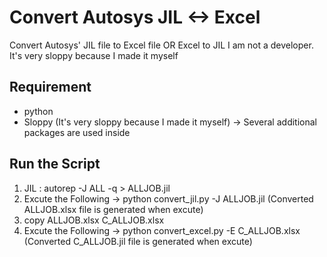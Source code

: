 # Convert Autosys JIL <-> Excel

Convert Autosys' JIL file to Excel file OR Excel to JIL
I am not a developer.
It's very sloppy because I made it myself

## Requirement

- python
- Sloppy (It's very sloppy because I made it myself)
  -> Several additional packages are used inside

## Run the Script

1. JIL : autorep -J ALL -q > ALLJOB.jil
2. Excute the Following
   -> python convert_jil.py -J ALLJOB.jil (Converted ALLJOB.xlsx file is generated when excute)
3. copy ALLJOB.xlsx C_ALLJOB.xlsx
4. Excute the Following
   -> python convert_excel.py -E C_ALLJOB.xlsx (Converted C_ALLJOB.jil file is generated when excute)
